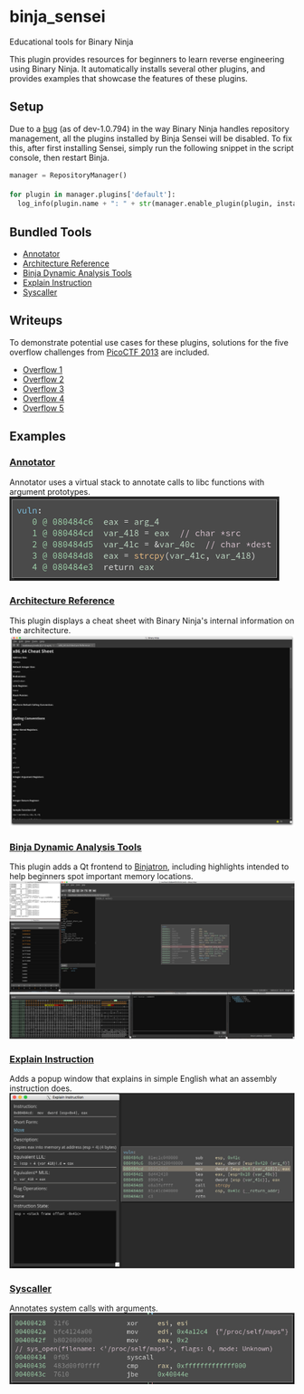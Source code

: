 # binja_sensei
Educational tools for Binary Ninja

This plugin provides resources for beginners to learn reverse engineering using Binary Ninja. It automatically installs several other plugins, and provides examples that showcase the features of these plugins.

## Setup
Due to a [bug](https://github.com/Vector35/binaryninja-api/issues/740) (as of dev-1.0.794) in the way Binary Ninja handles repository management, all the plugins installed by Binja Sensei will be disabled. To fix this, after first installing Sensei, simply run the following snippet in the script console, then restart Binja.
``` python
manager = RepositoryManager()

for plugin in manager.plugins['default']:
  log_info(plugin.name + ": " + str(manager.enable_plugin(plugin, install=False)))
```

## Bundled Tools
* [Annotator](#annotator)
* [Architecture Reference](#architecture-reference)
* [Binja Dynamic Analysis Tools](#binja-dynamic-analysis-tools)
* [Explain Instruction](#explain-instruction)
* [Syscaller](#syscaller)

## Writeups
To demonstrate potential use cases for these plugins, solutions for the five overflow challenges from [PicoCTF 2013](https://github.com/picoCTF/2013-Problems) are included.

* [Overflow 1](writeups/overflow1/writeup.md)
* [Overflow 2](writeups/overflow2/writeup.md)
* [Overflow 3](writeups/overflow3/writeup.md)
* [Overflow 4](writeups/overflow4/writeup.md)
* [Overflow 5](writeups/overflow5/writeup.md)

## Examples

### [Annotator](https://github.com/carstein/Annotator/)
Annotator uses a virtual stack to annotate calls to libc functions with argument prototypes.
![annotator screenshot](screenshots/annotator.png)

### [Architecture Reference](https://github.com/ehennenfent/binja_arch_ref)
This plugin displays a cheat sheet with Binary Ninja's internal information on the architecture.
![arch-ref screenshot](screenshots/arch-ref.png)

### [Binja Dynamic Analysis Tools](https://github.com/ehennenfent/binja_dynamics)
This plugin adds a Qt frontend to [Binjatron](https://github.com/snare/binjatron), including highlights intended to help beginners spot important memory locations.
![binja-dynamics screenshot](screenshots/binja-dynamics.png)

### [Explain Instruction](https://github.com/ehennenfent/binja_explain_instruction/)
Adds a popup window that explains in simple English what an assembly instruction does.
![binja-explain-instruction screenshot](screenshots/binja-explain-instruction.png)

### [Syscaller](https://github.com/carstein/Syscaller)
Annotates system calls with arguments.
![syscaller screenshot](screenshots/syscaller.png)
